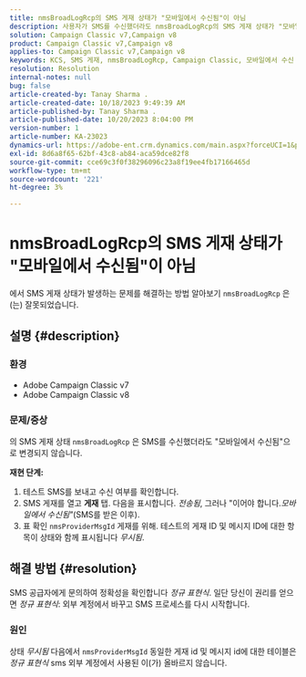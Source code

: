 ```yaml
---
title: nmsBroadLogRcp의 SMS 게재 상태가 "모바일에서 수신됨"이 아님
description: 사용자가 SMS를 수신했더라도 nmsBroadLogRcp의 SMS 게재 상태가 "모바일에서 수신됨"으로 변경되지 않습니다.
solution: Campaign Classic v7,Campaign v8
product: Campaign Classic v7,Campaign v8
applies-to: Campaign Classic v7,Campaign v8
keywords: KCS, SMS 게재, nmsBroadLogRcp, Campaign Classic, 모바일에서 수신
resolution: Resolution
internal-notes: null
bug: false
article-created-by: Tanay Sharma .
article-created-date: 10/18/2023 9:49:39 AM
article-published-by: Tanay Sharma .
article-published-date: 10/20/2023 8:04:00 PM
version-number: 1
article-number: KA-23023
dynamics-url: https://adobe-ent.crm.dynamics.com/main.aspx?forceUCI=1&pagetype=entityrecord&etn=knowledgearticle&id=6764ffa4-9b6d-ee11-8df0-6045bd0061cb
exl-id: 8d6a8f65-62bf-43c8-ab84-aca59dce82f8
source-git-commit: cce69c3f0f38296096c23a8f19ee4fb17166465d
workflow-type: tm+mt
source-wordcount: '221'
ht-degree: 3%

---
```


# nmsBroadLogRcp의 SMS 게재 상태가 &quot;모바일에서 수신됨&quot;이 아님


에서 SMS 게재 상태가 발생하는 문제를 해결하는 방법 알아보기 `nmsBroadLogRcp` 은(는) 잘못되었습니다.

## 설명 {#description}


### 환경

- Adobe Campaign Classic v7
- Adobe Campaign Classic v8


### 문제/증상

의 SMS 게재 상태 `nmsBroadLogRcp` 은 SMS를 수신했더라도 &quot;모바일에서 수신됨&quot;으로 변경되지 않습니다.

<b>재현 단계:</b>

1. 테스트 SMS를 보내고 수신 여부를 확인합니다.
2. SMS 게재를 열고 <b>게재</b> 탭. 다음을 표시합니다. *전송됨*, 그러나 &quot;이어야 합니다.*모바일에서 수신됨&quot;*(SMS를 받은 이후).
3. 표 확인 `nmsProviderMsgId` 게재를 위해. 테스트의 게재 ID 및 메시지 ID에 대한 항목이 상태와 함께 표시됩니다 *무시됨*.



## 해결 방법 {#resolution}


SMS 공급자에게 문의하여 정확성을 확인합니다 *정규 표현식*. 일단 당신이 권리를 얻으면 *정규 표현식*: 외부 계정에서 바꾸고 SMS 프로세스를 다시 시작합니다.

### 원인

상태 *무시됨* 다음에서 `nmsProviderMsgId` 동일한 게재 id 및 메시지 id에 대한 테이블은 *정규 표현식* sms 외부 계정에서 사용된 이(가) 올바르지 않습니다.
